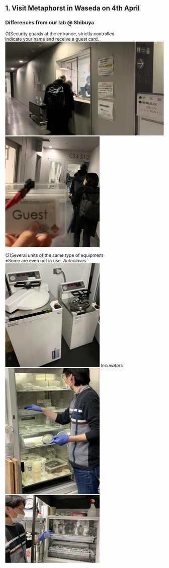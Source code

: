 ##  1. Visit Metaphorst in Waseda on 4th April<br>

### Differences from our lab @ Shibuya<br>
(1)Security guards at the entrance, strictly controlled<br>
  Indicate your name and receive a guest card.<br>
<img alt="img" src="images/IMG_3623.jpeg">
<img width="300" alt="img" src="images/IMG_3624.jpeg">

(2)Several units of the same type of equipment<br>
  ※Some are even not in use.
*Autoclaves*<br>
<img width="300" alt="img" src="images/IMG_3633.jpeg">
*Incuvators*<br>
<img width="300" alt="img" src="images/IMG_3647.jpeg">
<img width="300" alt="img" src="images/IMG_3635.jpeg">
